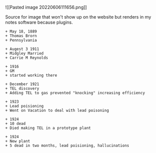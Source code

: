 
![[Pasted image 20220606111656.png]]

Source for image that won't show up on the website but renders in my notes software because plugins.
```timeline
+ May 18, 1889
+ Thomas Brorn
+ Pennsylvania

+ Augest 3 1911
+ Midgley Married
+ Carrie M Reynolds

+ 1916
+ GM
+ started working there

+ December 1921
+ TEL discovery
+ Adding TEL to gas prevented "knocking" increasing efficiency

+ 1923
+ Lead poisioning 
+ Went on Vacation to deal with lead poisoning

+ 1924
+ 10 dead
+ Died making TEL in a prototype plant

+ 1924
+ New plant
+ 5 dead in two months, lead poisioning, hallucinations
```
